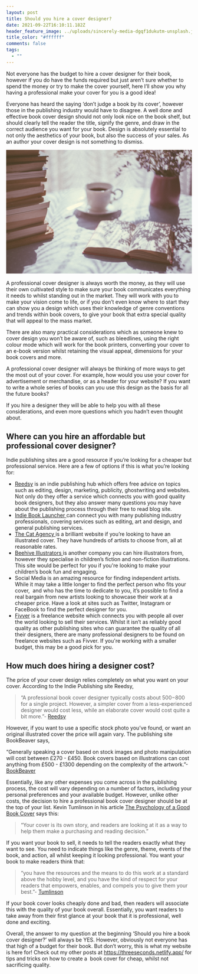 ```yaml
---
layout: post
title: Should you hire a cover designer?
date: 2021-09-22T16:10:11.182Z
header_feature_image: ../uploads/sincerely-media-dgqf1dukutm-unsplash.jpg
title_color: "#ffffff"
comments: false
tags:
  - ""
---
```

<!--StartFragment-->

Not everyone has the budget to hire a cover designer for their book, however if you do have the funds required but just aren’t sure whether to spend the money or try to make the cover yourself, here I’ll show you why having a professional make your cover for you is a good idea!

Everyone has heard the saying ‘don’t judge a book by its cover’, however those in the publishing industry would have to disagree. A well done and effective book cover design should not only look nice on the book shelf, but should clearly tell the reader the title, signify the genre, and draw in the correct audience you want for your book. Design is absolutely essential to not only the aesthetics of your book, but also the success of your sales. As an author your cover design is not something to dismiss.

![](../uploads/freestocks-ofadd5o8hpk-unsplash.jpg)

A professional cover designer is always worth the money, as they will use their own cultivated style to make sure your book communicates everything it needs to whilst standing out in the market. They will work with you to make your vision come to life, or if you don’t even know where to start they can show you a design which uses their knowledge of genre conventions and trends within book covers, to give your book that extra special quality that will appeal to the mass market.

There are also many practical considerations which as someone knew to cover design you won’t be aware of, such as bleedlines, using the right colour mode which will work for the book printers, converting your cover to an e-book version whilst retaining the visual appeal, dimensions for your book covers and more.

A professional cover designer will always be thinking of more ways to get the most out of your cover. For example, how would you use your cover for advertisement or merchandise, or as a header for your website? If you want to write a whole series of books can you use this design as the basis for all the future books?

If you hire a designer they will be able to help you with all these considerations, and even more questions which you hadn’t even thought about. 

## Where can you hire an affordable but professional cover designer?

Indie publishing sites are a good resource if you’re looking for a cheaper but professional service. Here are a few of options if this is what you’re looking for:

* [Reedsy](https://reedsy.com/design/book-designer) is an indie publishing hub which offers free advice on topics such as editing, design, marketing, publicity, ghostwriting and websites. Not only do they offer a service which connects you with good quality book designers, but they also answer many questions you may have about the publishing process through their free to read blog site.
* [Indie Book Launcher ](https://indiebooklauncher.com/)can connect you with many publishing industry professionals, covering services such as editing, art and design, and general publishing services.
* [The Cat Agency ](https://catagencyinc.com/)is a brilliant website if you’re looking to have an illustrated cover. They have hundreds of artists to choose from, all at reasonable rates.
* [Beehive Illustrators ](https://www.beehiveillustration.com/)is another company you can hire illustrators from, however they specialise in children’s fiction and non-fiction illustrations. This site would be perfect for you if you're looking to make your children’s book fun and engaging.
* Social Media is an amazing resource for finding independent artists. While it may take a little longer to find the perfect person who fits your cover,  and who has the time to dedicate to you, it’s possible to find a real bargain from new artists looking to showcase their work at a cheaper price. Have a look at sites such as Twitter, Instagram or FaceBook to find the perfect designer for you.
* [Fivver](https://www.fiverr.com/) is a freelance website which connects you with people all over the world looking to sell their services. Whilst it isn’t as reliably good quality as other publishing sites who can guarantee the quality of all their designers, there are many professional designers to be found on freelance websites such as Fivver. If you're working with a smaller budget, this may be a good pick for you.

## How much does hiring a designer cost?

The price of your cover design relies completely on what you want on your cover. According to the Indie Publishing site Reedsy, 

> “A professional book cover designer typically costs about $500-$800 for a single project. However, a simpler cover from a less-experienced designer would cost less, while an elaborate cover would cost quite a bit more.”- [Reedsy](https://reedsy.com/design/book-cover-design)

However, if you want to use a specific stock photo you’ve found, or want an original illustrated cover the price will again vary. The publishing site BookBeaver says,

“Generally speaking a cover based on stock images and photo manipulation will cost between £270 - £450. Book covers based on illustrations can cost anything from £500 - £1300 depending on the complexity of the artwork.”-[BookBeaver](https://www.bookbeaver.co.uk/blog/book-cover-design-costs)

Essentially, like any other expenses you come across in the publishing process, the cost will vary depending on a number of factors, including your personal preferences and your available budget. However, unlike other costs, the decision to hire a professional book cover designer should be at the top of your list. Kevin Tumlinson in his article [The Psychology of a Good Book Cover](https://www.draft2digital.com/blog/the-psychology-of-a-good-book-cover/) says this:

> “Your cover is its own story, and readers are looking at it as a way to help them make a purchasing and reading decision.”

If you want your book to sell, it needs to tell the readers exactly what they want to see. You need to indicate things like the genre, theme, events of the book, and action, all whilst keeping it looking professional. You want your book to make readers think that:

> “you have the resources and the means to do this work at a standard above the hobby level, and you have the kind of respect for your readers that empowers, enables, and compels you to give them your best.”- [Tumlinson](https://www.draft2digital.com/blog/the-psychology-of-a-good-book-cover/)

If your book cover looks cheaply done and bad, then readers will associate this with the quality of your book overall. Essentially, you want readers to take away from their first glance at your book that it is professional, well done and exciting.





Overall, the answer to my question at the beginning ‘Should you hire a book cover designer?’ will always be YES. However, obviously not everyone has that high of a budget for their book. But don’t worry, this is what my website is here for! Check out my other posts at <https://threeseconds.netlify.app/> for tips and tricks on how to create a  book cover for cheap, whilst not sacrificing quality.





<!--EndFragment-->